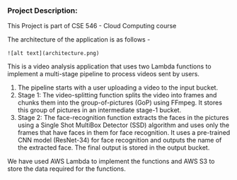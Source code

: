 ### Project Description:

This Project is part of CSE 546 - Cloud Computing course

The architecture of the application is as follows - 

	![alt text](architecture.png)

This is a video analysis application that uses two Lambda functions to implement a multi-stage pipeline to process videos sent by users.
1. The pipeline starts with a user uploading a video to the input bucket.
2. Stage 1: The video-splitting function splits the video into frames and chunks them into the group-of-pictures (GoP) using FFmpeg. It stores this group of pictures in an intermediate stage-1 bucket.
3. Stage 2: The face-recognition function extracts the faces in the pictures using a Single Shot MultiBox Detector (SSD) algorithm and uses only the frames that have faces in them for face recognition. It uses a pre-trained CNN model (ResNet-34) for face
recognition and outputs the name of the extracted face. The final output is stored in the output bucket.

We have used AWS Lambda to implement the functions and AWS S3 to store the data required for the functions. 

